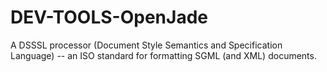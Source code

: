 DEV-TOOLS-OpenJade
==================

A DSSSL processor (Document Style Semantics and Specification Language) -- an ISO standard for formatting SGML (and XML) documents.
